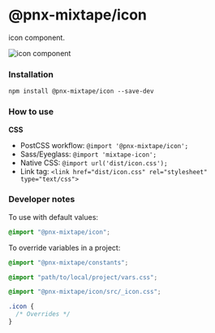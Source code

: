 # @pnx-mixtape/icon

icon component.

![icon  component](https://previousnext.github.io/mixtape/screenshots/icon.png)

### Installation

```
npm install @pnx-mixtape/icon --save-dev
```

### How to use

**CSS**

- PostCSS workflow: `@import '@pnx-mixtape/icon';`
- Sass/Eyeglass: `@import 'mixtape-icon';`
- Native CSS: `@import url('dist/icon.css');`
- Link tag: `<link href="dist/icon.css" rel="stylesheet" type="text/css">`

### Developer notes

To use with default values:

```css
@import "@pnx-mixtape/icon";
```

To override variables in a project:

```css
@import "@pnx-mixtape/constants";

@import "path/to/local/project/vars.css";

@import "@pnx-mixtape/icon/src/_icon.css";

.icon {
  /* Overrides */
}
```
